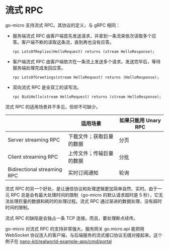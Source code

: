 流式 RPC
===

go-micro 支持流式 RPC。其协议的定义，与 gRPC 相同：

* 服务端流式 RPC 由客户端首先发送请求，并拿到一条流来依次读取多个应答。客户端不断的读取这条流，直到再也没有应答。

      rpc LotsOfReplies(HelloRequest) returns (stream HelloResponse);

* 客户端流式 RPC 由客户端依次在一条流上发送多个请求。发送完毕后，等待服务端处理完成发回应答。

      rpc LotsOfGreetings(stream HelloRequest) returns (HelloResponse);

* 双向流式 RPC 是全双工的读写流。

      rpc BidiHello(stream HelloRequest) returns (stream HelloResponse);

流式 RPC 的适用场景并不多见，但却不可缺少。

|                             |         适用场景         | 如果只能用 Unary RPC |
| --------------------------- | ------------------------ | -------------------- |
| Server streaming RPC        | 下载文件；获取巨量的数据 | 分页                 |
| Client streaming RPC        | 上传文件；传输巨量的数据 | 分批                 |
| Bidirectional streaming RPC | 实时订阅通知             | 轮询                 |


流式 RPC 的另一个好处，是让通信协议和处理逻辑更加简单自然、实时。由于一元 RPC 总是会有最大处理时间的限制（go-micro 的默认请求超时是 5 秒），它无法处理巨量的数据和耗时的处理过程。流式 RPC 通过渐进的数据处理，没有超时时间的限制。

流式 RPC 的缺陷是会独占一条 TCP 连接。而且，要处理断点续传。

go-micro 对流式 RPC 的支持非常强大。服务网关 go.micro.api 能把用 WebSocket 协议连入的客户端，与后端服务的流式接口协议无缝对接起来。这个例子在 [nano-kit/realworld-example-app/cmd/portal](https://github.com/nano-kit/realworld-example-app/tree/main/cmd/portal)
